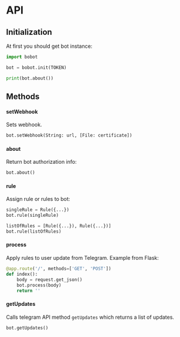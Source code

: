 # API

## Initialization

At first you should get bot instance:

```python
import bobot

bot = bobot.init(TOKEN)

print(bot.about())
```

## Methods

#### setWebhook
Sets webhook. 
```python
bot.setWebhook(String: url, [File: certificate])
```
#### about
Return bot authorization info:
```python
bot.about()
```

#### rule
Assign rule or rules to bot:
```python
singleRule = Rule({...})
bot.rule(singleRule)

listOfRules = [Rule({...}), Rule({...})]
bot.rule(listOfRules)
```

#### process
Apply rules to user update from Telegram. Example from Flask:
```python
@app.route('/', methods=['GET', 'POST'])
def index():
    body = request.get_json()
    bot.process(body)
    return ''
```

#### getUpdates
Calls telegram API method `getUpdates` which returns a list of updates. 

```python
bot.getUpdates()
```